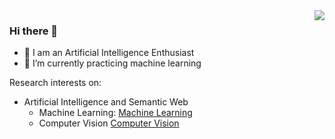 <img align="right" src="https://github-readme-stats.vercel.app/api?username=jooeys">

### Hi there 👋 
- 🌱 I am an Artificial Intelligence Enthusiast
- 🌱 I’m currently practicing machine learning


Research interests on:

 - Artificial Intelligence and Semantic Web
    - Machine Learning: [Machine Learning](https://github.com/Jooeys/MLF-M2R-UGA)
    - Computer Vision [Computer Vision](https://github.com/Jooeys/CV-M2R-UGA)


